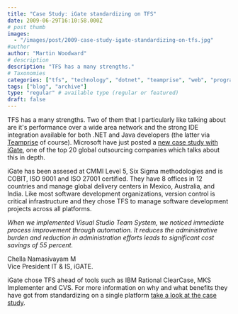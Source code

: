 ```yaml
---
title: "Case Study: iGate standardizing on TFS"
date: 2009-06-29T16:10:58.000Z
# post thumb
images:
  - "/images/post/2009-case-study-igate-standardizing-on-tfs.jpg"
#author
author: "Martin Woodward"
# description
description: "TFS has a many strengths."
# Taxonomies
categories: ["tfs", "technology", "dotnet", "teamprise", "web", "programming"]
tags: ["blog", "archive"]
type: "regular" # available type (regular or featured)
draft: false
---
```

[](http://www.igate.com/)   

TFS has a many strengths.  Two of them that I particularly like talking about are it's performance over a wide area network and the strong IDE integration available for both .NET and Java developers (the latter via [Teamprise](http://www.teamprise.com) of course).  Microsoft have just posted a [new case study with iGate](http://www.microsoft.com/india/CustomerEvidence/details.aspx?casestudyid=636&type=C), one of the top 20 global outsourcing companies which talks about this in depth.  

iGate has been assesed at CMMI Level 5, Six Sigma methodologies and is COBIT, ISO 9001 and ISO 27001 certified.  They have 8 offices in 12 countries and manage global delivery centers in Mexico, Australia, and India. Like most software development organizations, version control is critical infrastructure and they chose TFS to manage software development projects across all platforms.     

*When we implemented Visual Studio Team System, we noticed immediate process improvement through automation. It reduces the administrative burden and reduction in administration efforts leads to significant cost savings of 55 percent.* 

Chella Namasivayam M    
Vice President IT & IS, iGATE. 

iGate chose TFS ahead of tools such as IBM Rational ClearCase, MKS Implementer and CVS.  For more information on why and what benefits they have got from standardizing on a single platform [take a look at the case study](http://www.microsoft.com/india/CustomerEvidence/details.aspx?casestudyid=636&type=C).
